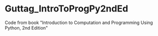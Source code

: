 # Guttag_IntroToProgPy2ndEd
Code from book "Introduction to Computation and Programming Using Python, 2nd Edition"
